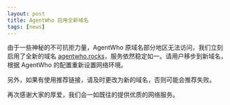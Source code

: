 ```yaml
---
layout: post
title: AgentWho 启用全新域名
tags: [news]
---
```


由于一些神秘的不可抗拒力量，AgentWho 原域名部分地区无法访问，我们立刻启用了全新的域名 [agentwho.rocks](https://agentwho.rocks/)，服务依然稳定如一。请用户移步到新域名，根据 AgentWho 的配置重新设置网络环境。

另外，如果有使用推荐链接，请及时更改为新的域名，否则可能会推荐失败。

再次感谢大家的厚爱，我们会一如既往的提供优质的网络服务。
